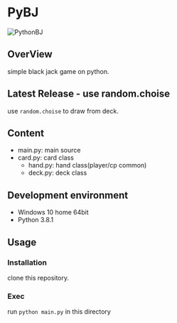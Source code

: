 # PyBJ

![PythonBJ](https://github.com/Enchan1207/PyBJ/workflows/PythonBJ/badge.svg)

## OverView
simple black jack game on python.

## Latest Release - use random.choise
use `random.choise` to draw from deck.

## Content
 * main.py: main source
 * card.py: card class
    * hand.py: hand class(player/cp common)
    * deck.py: deck class

## Development environment
 * Windows 10 home 64bit
 * Python 3.8.1

## Usage
### Installation
clone this repository.

### Exec
run `python main.py` in this directory
